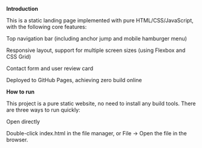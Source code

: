 **Introduction**

This is a static landing page implemented with pure HTML/CSS/JavaScript, with the following core features:

Top navigation bar (including anchor jump and mobile hamburger menu)

Responsive layout, support for multiple screen sizes (using Flexbox and CSS Grid)

Contact form and user review card

Deployed to GitHub Pages, achieving zero build online

**How to run**

This project is a pure static website, no need to install any build tools. There are three ways to run quickly:

Open directly

Double-click index.html in the file manager, or File → Open the file in the browser.
